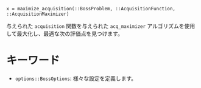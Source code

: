 ```
x = maximize_acquisition(::BossProblem, ::AcquisitionFunction, ::AcquisitionMaximizer)
```

与えられた `acquisition` 関数を与えられた `acq_maximizer` アルゴリズムを使用して最大化し、最適な次の評価点を見つけます。

# キーワード

  * `options::BossOptions`: 様々な設定を定義します。
